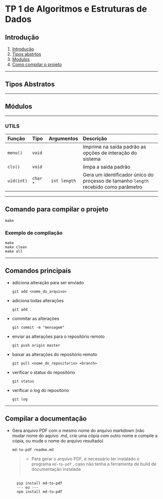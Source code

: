 # TP 1 de Algoritmos e Estruturas de Dados

## Introdução <a href="introduction"></a>

1. [Introdução](#introduction)
1. [Tipos abstrtos]('#tipos-abstratos')
1. [Modulos](#modules)
1. [Como compilar o projeto](#compilando-o-projeto)

---

## Tipos Abstratos <a href="tipos-abstratos"></a>
 ***
## Módulos <a href="modules"></a>

---

### UTILS

| Função     | Tipo     |  Argumentos  | Descrição                                                                           |
| :--------- | :------- | :----------: | :---------------------------------------------------------------------------------- |
| `menu()`   | `void`   |              | Imprime na saída padrão as opções de interação do sistema                           |
| `cls()`    | `void`   |              | limpa a saida padrão                                                                |
| `uid(int)` | `char *` | `int length` | Gera um identificador único do proçesso de tamanho `length` recebido como parâmetro |

---

## Comando para compilar o projeto <a href="compilando-o-projeto"></a>

    make

### Exemplo de compilação

    make
    make clean
    make all

---

## Comandos principais

- adiciona alteração para ser enviado

      git add <nome_do_arquivo>

- adiciona todas alterações

      git add .

- commitar as alterações

      git commit -m "mensagem"

- enviar as alterações para o repositório remoto

      git push origin master

- baixar as alterações do repositório remoto

      git pull <nome_do_repositorio> <branch>

- verificar o status do repositório

      git status

- verificar o log do repositório

      git log

---

## Compilar a documentação

- Gera arquivo PDF com o mesmo nome do arquivo markdown (não mudar nome do aquivo .md, crie uma cópia com outro nome e compile a cópia, ou mude o nome do arquivo resultado)

      md-to-pdf readme.md

  > - Para gerar o arquivo PDF, é necessário ter instalado o programa `md-to-pdf` , caso não tenha a ferramenta de build de documentação instalada
  >
  > <br>

        pip install md-to-pdf
        --- ou ---
        npm install md-to-pdf

